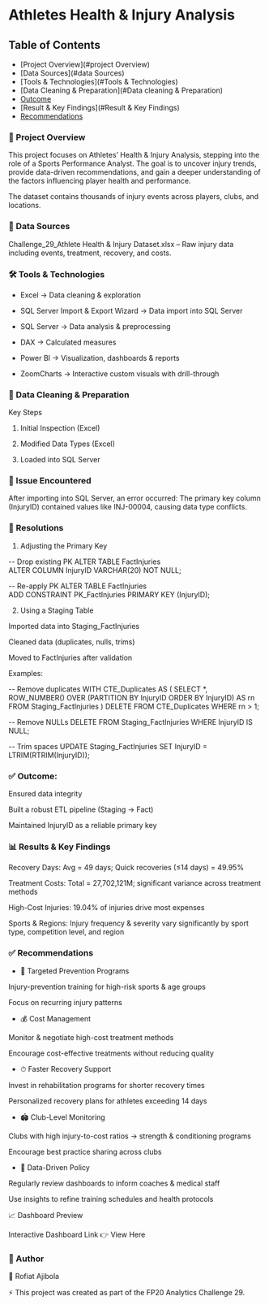 # Athletes Health & Injury Analysis


## Table of Contents
- [Project Overview](#project Overview)
- [Data Sources](#data Sources)
- [Tools & Technologies](#Tools & Technologies)
- [Data Cleaning & Preparation](#Data cleaning & Preparation)
- [Outcome](#Outcome:)
- [Result & Key Findings](#Result & Key Findings)
- [Recommendations](#recommendations)
### 📌 Project Overview

This project focuses on Athletes’ Health & Injury Analysis, stepping into the role of a Sports Performance Analyst.
The goal is to uncover injury trends, provide data-driven recommendations, and gain a deeper understanding of the factors influencing player health and performance.

The dataset contains thousands of injury events across players, clubs, and locations.

### 📂 Data Sources

Challenge_29_Athlete Health & Injury Dataset.xlsx – Raw injury data including events, treatment, recovery, and costs.

### 🛠 Tools & Technologies

- Excel → Data cleaning & exploration

- SQL Server Import & Export Wizard → Data import into SQL Server

- SQL Server → Data analysis & preprocessing

- DAX → Calculated measures

- Power BI → Visualization, dashboards & reports

- ZoomCharts → Interactive custom visuals with drill-through

### 🧹 Data Cleaning & Preparation
Key Steps

1. Initial Inspection (Excel)

2. Modified Data Types (Excel)

3. Loaded into SQL Server

### 🔹 Issue Encountered

After importing into SQL Server, an error occurred:
The primary key column (InjuryID) contained values like INJ-00004, causing data type conflicts.

### 🔹 Resolutions

1. Adjusting the Primary Key

-- Drop existing PK
ALTER TABLE FactInjuries  
ALTER COLUMN InjuryID VARCHAR(20) NOT NULL;

-- Re-apply PK
ALTER TABLE FactInjuries  
ADD CONSTRAINT PK_FactInjuries PRIMARY KEY (InjuryID);


2. Using a Staging Table

Imported data into Staging_FactInjuries

Cleaned data (duplicates, nulls, trims)

Moved to FactInjuries after validation

Examples:

-- Remove duplicates
WITH CTE_Duplicates AS (
    SELECT *, ROW_NUMBER() OVER (PARTITION BY InjuryID ORDER BY InjuryID) AS rn
    FROM Staging_FactInjuries
)
DELETE FROM CTE_Duplicates WHERE rn > 1;

-- Remove NULLs
DELETE FROM Staging_FactInjuries WHERE InjuryID IS NULL;

-- Trim spaces
UPDATE Staging_FactInjuries
SET InjuryID = LTRIM(RTRIM(InjuryID));


### ✅ Outcome:

Ensured data integrity

Built a robust ETL pipeline (Staging → Fact)

Maintained InjuryID as a reliable primary key

### 📊 Results & Key Findings

Recovery Days: Avg = 49 days; Quick recoveries (≤14 days) = 49.95%

Treatment Costs: Total = 27,702,121M; significant variance across treatment methods

High-Cost Injuries: 19.04% of injuries drive most expenses

Sports & Regions: Injury frequency & severity vary significantly by sport type, competition level, and region

### ✅ Recommendations
- 🎯 Targeted Prevention Programs

Injury-prevention training for high-risk sports & age groups

Focus on recurring injury patterns

- 💰 Cost Management

Monitor & negotiate high-cost treatment methods

Encourage cost-effective treatments without reducing quality

- ⏱ Faster Recovery Support

Invest in rehabilitation programs for shorter recovery times

Personalized recovery plans for athletes exceeding 14 days

-  🏟 Club-Level Monitoring

Clubs with high injury-to-cost ratios → strength & conditioning programs

Encourage best practice sharing across clubs

-  📑 Data-Driven Policy

Regularly review dashboards to inform coaches & medical staff

Use insights to refine training schedules and health protocols

📈 Dashboard Preview

Interactive Dashboard Link 👉 View Here

### 📌 Author

👤 Rofiat Ajibola

⚡ This project was created as part of the FP20 Analytics Challenge 29.
